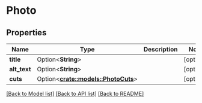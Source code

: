 # Photo

## Properties

Name | Type | Description | Notes
------------ | ------------- | ------------- | -------------
**title** | Option<**String**> |  | [optional]
**alt_text** | Option<**String**> |  | [optional]
**cuts** | Option<[**crate::models::PhotoCuts**](Photo_cuts.md)> |  | [optional]

[[Back to Model list]](../README.md#documentation-for-models) [[Back to API list]](../README.md#documentation-for-api-endpoints) [[Back to README]](../README.md)


